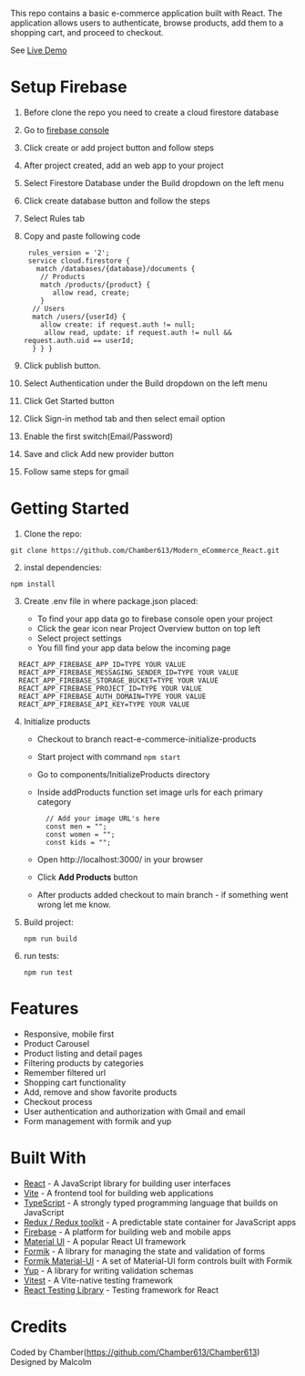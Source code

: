 This repo contains a basic e-commerce application built with React. The application allows users to authenticate, browse products, add them to a shopping cart, and proceed to checkout.

See [Live Demo](https://react-firebase-e-commerce.vercel.app/)

# Setup Firebase

1. Before clone the repo you need to create a cloud firestore database
2. Go to [firebase console](https://console.firebase.google.com/u/1/)
3. Click create or add project button and follow steps
4. After project created, add an web app to your project
5. Select Firestore Database under the Build dropdown on the left menu
6. Click create database button and follow the steps
7. Select Rules tab
8. Copy and paste following code

   ```
    rules_version = '2';
    service cloud.firestore {
      match /databases/{database}/documents {
       // Products
       match /products/{product} {
   	      allow read, create;
       }
     // Users
     match /users/{userId} {
       allow create: if request.auth != null;
   	    allow read, update: if request.auth != null && request.auth.uid == userId;
     } } }
   ```

9. Click publish button.
10. Select Authentication under the Build dropdown on the left menu
11. Click Get Started button
12. Click Sign-in method tab and then select email option
13. Enable the first switch(Email/Password)
14. Save and click Add new provider button
15. Follow same steps for gmail

# Getting Started

1. Clone the repo:

`git clone https://github.com/Chamber613/Modern_eCommerce_React.git`


2. instal dependencies:

`npm install`

3. Create .env file in where package.json placed:

   - To find your app data go to firebase console open your project
   - Click the gear icon near Project Overview button on top left
   - Select project settings
   - You fill find your app data below the incoming page

```
  REACT_APP_FIREBASE_APP_ID=TYPE YOUR VALUE
  REACT_APP_FIREBASE_MESSAGING_SENDER_ID=TYPE YOUR VALUE
  REACT_APP_FIREBASE_STORAGE_BUCKET=TYPE YOUR VALUE
  REACT_APP_FIREBASE_PROJECT_ID=TYPE YOUR VALUE
  REACT_APP_FIREBASE_AUTH_DOMAIN=TYPE YOUR VALUE
  REACT_APP_FIREBASE_API_KEY=TYPE YOUR VALUE
```

4. Initialize products

   - Checkout to branch react-e-commerce-initialize-products

   - Start project with command `npm start`

   - Go to components/InitializeProducts directory

   - Inside addProducts function set image urls for each primary category

     ```
       // Add your image URL's here
       const men = "";
       const women = "";
       const kids = "";
     ```

   - Open http://localhost:3000/ in your browser
   - Click **Add Products** button
   - After products added checkout to main branch - if something went wrong let me know.

5. Build project:

   `npm run build`

6. run tests:

   `npm run test`

# Features

- Responsive, mobile first
- Product Carousel
- Product listing and detail pages
- Filtering products by categories
- Remember filtered url
- Shopping cart functionality
- Add, remove and show favorite products
- Checkout process
- User authentication and authorization with Gmail and email
- Form management with formik and yup

# Built With

- [React](https://reactjs.org/) - A JavaScript library for building user interfaces
- [Vite](https://vitejs.dev/) - A frontend tool for building web applications
- [TypeScript](https://www.typescriptlang.org/) - A strongly typed programming language that builds on JavaScript
- [Redux / Redux toolkit](https://redux-toolkit.js.org/) - A predictable state container for JavaScript apps
- [Firebase](https://firebase.google.com/) - A platform for building web and mobile apps
- [Material UI](https://mui.com/) - A popular React UI framework
- [Formik](https://formik.org/) - A library for managing the state and validation of forms
- [Formik Material-UI](https://stackworx.github.io/formik-mui/) - A set of Material-UI form controls built with Formik
- [Yup](https://github.com/jquense/yup) - A library for writing validation schemas
- [Vitest](https://vitest.dev/) - A Vite-native testing framework
- [React Testing Library](https://testing-library.com/docs/react-testing-library/intro/) - Testing framework for React

# Credits

Coded by Chamber(https://github.com/Chamber613/Chamber613)
Designed by Malcolm
